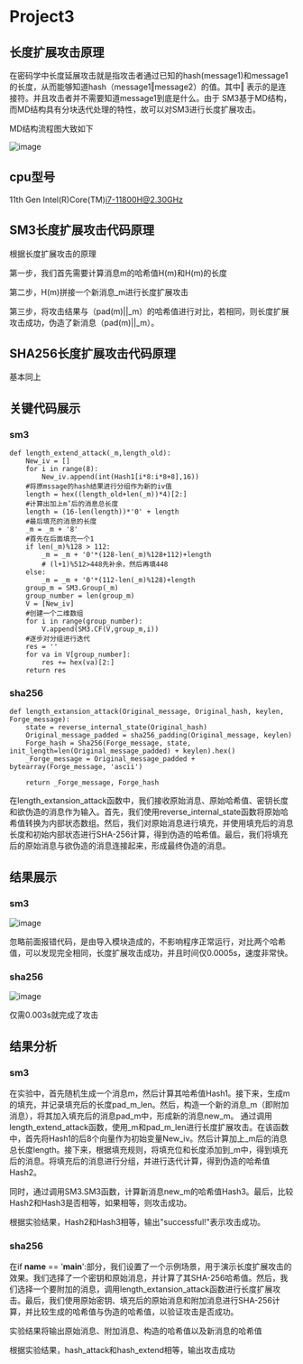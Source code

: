 # Project3

## 长度扩展攻击原理

在密码学中长度延展攻击就是指攻击者通过已知的hash(message1)和message1的长度，从而能够知道hash（message1‖message2）的值。其中‖ 表示的是连接符。并且攻击者并不需要知道message1到底是什么。由于
SM3基于MD结构，而MD结构具有分块迭代处理的特性，故可以对SM3进行长度扩展攻击。

MD结构流程图大致如下

![image](https://user-images.githubusercontent.com/104854836/181997181-e0ec000e-8cfd-4275-9564-2c3487ada9e7.jpg)  

## cpu型号 

11th Gen Intel(R)Core(TM)i7-11800H@2.30GHz

## SM3长度扩展攻击代码原理

根据长度扩展攻击的原理

第一步，我们首先需要计算消息m的哈希值H(m)和H(m)的长度

第二步，H(m)拼接一个新消息_m进行长度扩展攻击

第三步，将攻击结果与（pad(m)||_m）的哈希值进行对比，若相同，则长度扩展攻击成功，伪造了新消息（pad(m)||_m）。

## SHA256长度扩展攻击代码原理

基本同上

## 关键代码展示

### sm3

```
def length_extend_attack(_m,length_old):
    New_iv = []
    for i in range(8):
        New_iv.append(int(Hash1[i*8:i*8+8],16))
    #将原mssage的hash结果进行分组作为新的iv值
    length = hex((length_old+len(_m))*4)[2:]
    #计算出加上m’后的消息总长度
    length = (16-len(length))*'0' + length
    #最后填充的消息的长度
    _m = _m + '8'
    #首先在后面填充一个1
    if len(_m)%128 > 112:
        _m = _m + '0'*(128-len(_m)%128+112)+length
        # (l+1)%512>448先补余，然后再填448
    else:
        _m = _m + '0'*(112-len(_m)%128)+length
    group_m = SM3.Group(_m)
    group_number = len(group_m)
    V = [New_iv]
    #创建一个二维数组
    for i in range(group_number):
        V.append(SM3.CF(V,group_m,i))
    #逐步对分组进行迭代
    res = ''
    for va in V[group_number]:
        res += hex(va)[2:]
    return res
```

### sha256

```
def length_extansion_attack(Original_message, Original_hash, keylen, Forge_message):
    state = reverse_internal_state(Original_hash)
    Original_message_padded = sha256_padding(Original_message, keylen)
    Forge_hash = Sha256(Forge_message, state, init_length=len(Original_message_padded) + keylen).hex()
    _Forge_message = Original_message_padded + bytearray(Forge_message, 'ascii')

    return _Forge_message, Forge_hash

```
在length_extansion_attack函数中，我们接收原始消息、原始哈希值、密钥长度和欲伪造的消息作为输入。首先，我们使用reverse_internal_state函数将原始哈希值转换为内部状态数组。然后，我们对原始消息进行填充，并使用填充后的消息长度和初始内部状态进行SHA-256计算，得到伪造的哈希值。最后，我们将填充后的原始消息与欲伪造的消息连接起来，形成最终伪造的消息。

## 结果展示

### sm3

![image](https://github.com/1-14/Project3/blob/main/3.png)  

忽略前面报错代码，是由导入模块造成的，不影响程序正常运行，对比两个哈希值，可以发现完全相同，长度扩展攻击成功，并且时间仅0.0005s，速度非常快。

### sha256

![image](https://github.com/1-14/Project3/blob/main/2.png)

仅需0.003s就完成了攻击
## 结果分析

### sm3

在实验中，首先随机生成一个消息m，然后计算其哈希值Hash1。接下来，生成m的填充，并记录填充后的长度pad_m_len。然后，构造一个新的消息_m（即附加消息），将其加入填充后的消息pad_m中，形成新的消息new_m。
通过调用length_extend_attack函数，使用_m和pad_m_len进行长度扩展攻击。在该函数中，首先将Hash1的后8个向量作为初始变量New_iv。然后计算加上_m后的消息总长度length。接下来，根据填充规则，将填充位和长度添加到_m中，得到填充后的消息。将填充后的消息进行分组，并进行迭代计算，得到伪造的哈希值Hash2。

同时，通过调用SM3.SM3函数，计算新消息new_m的哈希值Hash3。最后，比较Hash2和Hash3是否相等，如果相等，则攻击成功。

根据实验结果，Hash2和Hash3相等，输出"successful!"表示攻击成功。

### sha256

在if __name__ == '__main__':部分，我们设置了一个示例场景，用于演示长度扩展攻击的效果。我们选择了一个密钥和原始消息，并计算了其SHA-256哈希值。然后，我们选择一个要附加的消息，调用length_extansion_attack函数进行长度扩展攻击。最后，我们使用原始密钥、填充后的原始消息和附加消息进行SHA-256计算，并比较生成的哈希值与伪造的哈希值，以验证攻击是否成功。

实验结果将输出原始消息、附加消息、构造的哈希值以及新消息的哈希值

根据实验结果，hash_attack和hash_extend相等，输出攻击成功

























